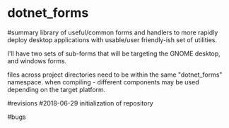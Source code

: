 # dotnet_forms

#summary
library of useful/common forms and handlers to more rapidly deploy
desktop applications with usable/user friendly-ish set of utilities.

I'll have two sets of sub-forms that will be targeting the GNOME desktop,
and windows forms.

files across project directories need to be within the same "dotnet_forms" namespace.
when compiling - different components may be used depending on the target platform.

#revisions
#2018-06-29
 initialization of repository
 
#bugs